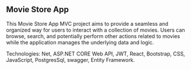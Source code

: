 ## Movie Store App

This Movie Store App MVC project aims to provide a seamless and organized way for users to interact with a collection of movies. Users can browse, search, and potentially perform other actions related to movies while the application manages the underlying data and logic. 

Technologies:  Net, ASP.NET CORE Web API, JWT, React, Bootstrap, CSS, JavaScript, PostgresSql, swagger, Entity Framework.
